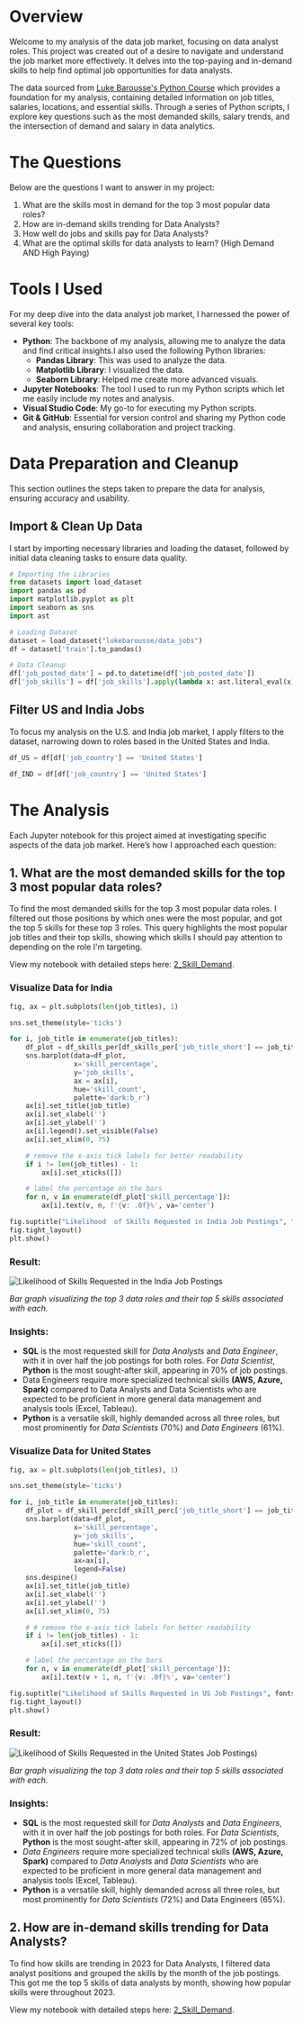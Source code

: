 # Overview
Welcome to my analysis of the data job market, focusing on data analyst roles. This project was created out of a desire to navigate and understand the job market more effectively. It delves into the top-paying and in-demand skills to help find optimal job opportunities for data analysts.

The data sourced from [Luke Barousse's Python Course](https://www.lukebarousse.com/python) which provides a foundation for my analysis, containing detailed information on job titles, salaries, locations, and essential skills. Through a series of Python scripts, I explore key questions such as the most demanded skills, salary trends, and the intersection of demand and salary in data analytics.

# The Questions
Below are the questions I want to answer in my project:

1. What are the skills most in demand for the top 3 most popular data roles?
2. How are in-demand skills trending for Data Analysts?
3. How well do jobs and skills pay for Data Analysts?
4. What are the optimal skills for data analysts to learn? (High Demand AND High Paying)

# Tools I Used
For my deep dive into the data analyst job market, I harnessed the power of several key tools:

- **Python**: The backbone of my analysis, allowing me to analyze the data and find critical insights.I also used the following Python libraries:
    - **Pandas Library**: This was used to analyze the data.
    - **Matplotlib Library**: I visualized the data.
    - **Seaborn Library**: Helped me create more advanced visuals.
- **Jupyter Notebooks**: The tool I used to run my Python scripts which let me easily include my notes and analysis.
- **Visual Studio Code**: My go-to for executing my Python scripts.
- **Git & GitHub**: Essential for version control and sharing my Python code and analysis, ensuring collaboration and project tracking.

# Data Preparation and Cleanup
This section outlines the steps taken to prepare the data for analysis, ensuring accuracy and usability.

## Import & Clean Up Data
I start by importing necessary libraries and loading the dataset, followed by initial data cleaning tasks to ensure data quality.

```python
# Importing the Libraries
from datasets import load_dataset
import pandas as pd
import matplotlib.pyplot as plt
import seaborn as sns
import ast

# Loading Dataset
dataset = load_dataset("lukebarousse/data_jobs")
df = dataset['train'].to_pandas()

# Data Cleanup
df['job_posted_date'] = pd.to_datetime(df['job_posted_date'])
df['job_skills'] = df['job_skills'].apply(lambda x: ast.literal_eval(x) if pd.notna(x) else x)
```

## Filter US and India Jobs
To focus my analysis on the U.S. and India job market, I apply filters to the dataset, narrowing down to roles based in the United States and India.
```python
df_US = df[df['job_country'] == 'United States']

df_IND = df[df['job_country'] == 'United States']
```

# The Analysis
Each Jupyter notebook for this project aimed at investigating specific aspects of the data job market. Here’s how I approached each question:

## 1. What are the most demanded skills for the top 3 most popular data roles?
To find the most demanded skills for the top 3 most popular data roles. I filtered out those positions by which ones were the most popular, and got the top 5 skills for these top 3 roles. This query highlights the most popular job titles and their top skills, showing which skills I should pay attention to depending on the role I'm targeting.

View my notebook with detailed steps here: [2_Skill_Demand](https://github.com/amitkr209/Python_Data_Project/blob/main/3_Project/2_Skill_Count.ipynb).

### Visualize Data for India
```python
fig, ax = plt.subplots(len(job_titles), 1)

sns.set_theme(style='ticks')

for i, job_title in enumerate(job_titles):
    df_plot = df_skills_per[df_skills_per['job_title_short'] == job_title].head(5)
    sns.barplot(data=df_plot,
                x='skill_percentage',
                y='job_skills',
                ax = ax[i],
                hue='skill_count',
                palette='dark:b_r')
    ax[i].set_title(job_title)
    ax[i].set_xlabel('')
    ax[i].set_ylabel('')
    ax[i].legend().set_visible(False)
    ax[i].set_xlim(0, 75)

    # remove the x-axis tick labels for better readability
    if i != len(job_titles) - 1:
        ax[i].set_xticks([])

    # label the percentage on the bars
    for n, v in enumerate(df_plot['skill_percentage']):
        ax[i].text(v, n, f'{v: .0f}%', va='center')

fig.suptitle("Likelihood  of Skills Requested in India Job Postings", fontsize=15)
fig.tight_layout()
plt.show()
```

### Result:
![Likelihood of Skills Requested in the India Job Postings](https://github.com/amitkr209/Python_Data_Project/blob/main/3_Project/Images/Likelihood%20%20of%20Skills%20Requested%20in%20India%20Job%20Postings.png)

*Bar graph visualizing the top 3 data roles and their top 5 skills associated with each.*

### Insights:
- **SQL** is the most requested skill for *Data Analysts* and *Data Engineer*, with it in over half the job postings for both roles. For *Data Scientist*, **Python** is the most sought-after skill, appearing in 70% of job postings.
- Data Engineers require more specialized technical skills **(AWS, Azure, Spark)** compared to Data Analysts and Data Scientists who are expected to be proficient in more general data management and analysis tools (Excel, Tableau).
- **Python** is a versatile skill, highly demanded across all three roles, but most prominently for *Data Scientists* (70%) and *Data Engineers* (61%).


### Visualize Data for United States
```python
fig, ax = plt.subplots(len(job_titles), 1)

sns.set_theme(style='ticks')

for i, job_title in enumerate(job_titles):
    df_plot = df_skill_perc[df_skill_perc['job_title_short'] == job_title].head(5)
    sns.barplot(data=df_plot,
                x='skill_percentage',
                y='job_skills',
                hue='skill_count',
                palette='dark:b_r',
                ax=ax[i],
                legend=False)
    sns.despine()
    ax[i].set_title(job_title)
    ax[i].set_xlabel('')
    ax[i].set_ylabel('')
    ax[i].set_xlim(0, 75)

    # # remove the x-axis tick labels for better readability
    if i != len(job_titles) - 1:
        ax[i].set_xticks([])

    # label the percentage on the bars
    for n, v in enumerate(df_plot['skill_percentage']):
        ax[i].text(v + 1, n, f'{v: .0f}%', va='center')

fig.suptitle("Likelihood of Skills Requested in US Job Postings", fontsize=15)
fig.tight_layout()
plt.show()
```

### Result:
![Likelihood of Skills Requested in the United States Job Postings](https://github.com/amitkr209/Python_Data_Project/blob/main/3_Project/Images/Likelihood%20of%20Skills%20Requested%20in%20US%20Job%20Postings.png))


*Bar graph visualizing the top 3 data roles and their top 5 skills associated with each.*

### Insights:
- **SQL** is the most requested skill for *Data Analysts* and *Data Engineers*, with it in over half the job postings for both roles. For *Data Scientists*, **Python** is the most sought-after skill, appearing in 72% of job postings.
- *Data Engineers* require more specialized technical skills **(AWS, Azure, Spark)** compared to *Data Analysts* and *Data Scientists* who are expected to be proficient in more general data management and analysis tools (Excel, Tableau).
- **Python** is a versatile skill, highly demanded across all three roles, but most prominently for *Data Scientists* (72%) and Data Engineers (65%).

## 2. How are in-demand skills trending for Data Analysts?
To find how skills are trending in 2023 for Data Analysts, I filtered data analyst positions and grouped the skills by the month of the job postings. This got me the top 5 skills of data analysts by month, showing how popular skills were throughout 2023.

View my notebook with detailed steps here: [2_Skill_Demand](https://github.com/amitkr209/Python_Data_Project/blob/main/3_Project/2_Skill_Count.ipynb).